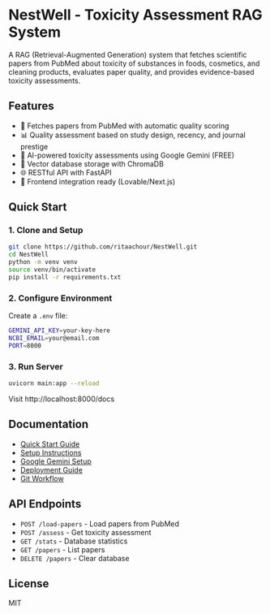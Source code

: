 # NestWell - Toxicity Assessment RAG System

A RAG (Retrieval-Augmented Generation) system that fetches scientific papers from PubMed about toxicity of substances in foods, cosmetics, and cleaning products, evaluates paper quality, and provides evidence-based toxicity assessments.

## Features

- 🔬 Fetches papers from PubMed with automatic quality scoring
- 📊 Quality assessment based on study design, recency, and journal prestige
- 🧠 AI-powered toxicity assessments using Google Gemini (FREE)
- 💾 Vector database storage with ChromaDB
- 🌐 RESTful API with FastAPI
- 📱 Frontend integration ready (Lovable/Next.js)

## Quick Start

### 1. Clone and Setup

```bash
git clone https://github.com/ritaachour/NestWell.git
cd NestWell
python -m venv venv
source venv/bin/activate
pip install -r requirements.txt
```

### 2. Configure Environment

Create a `.env` file:

```bash
GEMINI_API_KEY=your-key-here
NCBI_EMAIL=your@email.com
PORT=8000
```

### 3. Run Server

```bash
uvicorn main:app --reload
```

Visit http://localhost:8000/docs

## Documentation

- [Quick Start Guide](QUICKSTART.md)
- [Setup Instructions](SETUP_INSTRUCTIONS.md)
- [Google Gemini Setup](GEMINI_SETUP.md)
- [Deployment Guide](DEPLOYMENT.md)
- [Git Workflow](GIT_WORKFLOW.md)

## API Endpoints

- `POST /load-papers` - Load papers from PubMed
- `POST /assess` - Get toxicity assessment
- `GET /stats` - Database statistics
- `GET /papers` - List papers
- `DELETE /papers` - Clear database

## License

MIT
